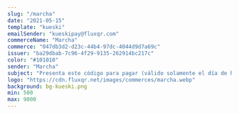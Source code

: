 ```yaml
---
slug: "/marcha"
date: "2021-05-15"
template: "kueski"
emailSender: "kueskipay@fluxqr.com"
commerceName: "Marcha"
commerce: "047db3d2-d23c-44b4-97dc-4044d9d7a69c"
issuer: "ba29dbab-7c96-4f29-9135-262914bc217c"
color: "#101010"
sender: "Marcha"
subject: "Presenta este código para pagar (válido solamente el día de hoy)"
logo: "https://cdn.fluxqr.net/images/commerces/marcha.webp"
background: bg-kueski.png
min: 500
max: 9000
---
```


